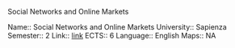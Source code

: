 Social Networks and Online Markets

Name:: Social Networks and Online Markets
University:: Sapienza
Semester:: 2
Link:: [link](http://aris.me/index.php/social-networks-2023)
ECTS:: 6
Language:: English
Maps:: NA